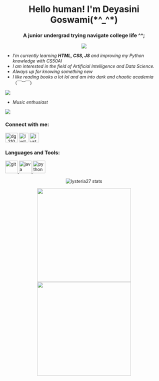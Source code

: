 <h1 align="center">Hello human! I'm Deyasini Goswami(*^_^*)</h1>
<h3 align="center">A junior undergrad trying navigate college life ^^;</h3>

<p align="center" /><img align="center" src="https://media.giphy.com/media/xT8qBsOjMOcdeGJIU8/giphy.gif" /></p>

- *I’m currently learning **HTML, CSS, JS** and improving my Python knowledge with CS50AI*
- *I am interested in the field of Artificial Intelligence and Data Science.*          
- *Always up for knowing something new*
- *I like reading books a lot lol and am into dark and chaotic academia*（￣︶￣) 

![](https://i.pinimg.com/originals/18/39/6f/18396fe0f169334c2cdabee9d797ca29.gif)

- *Music enthusiast*

![](https://i.pinimg.com/originals/b5/09/0c/b5090c8a249c3c687e74b34111cb8b7c.gif)
<h3 align="left">Connect with me:</h3>
<p align="left">
<a href="https://www.hackerrank.com/dg_2103" target="blank"><img align="center" src="https://yt3.googleusercontent.com/QHSRlsZ1dd73aFXa-tvXXKaLLMKT_oN_yt5AJD1P0JPaLRbY57vxd4OiySpqRnHeVLpTHDbY3A=s900-c-k-c0x00ffffff-no-rj" alt="dg_2103" height="30" width="40" /></a> <a href="https://www.codewars.com/users/lysteria27" target="blank"><img align="center" src="https://avatars.githubusercontent.com/oa/19158?s=60&u=e3d56e333c9fef6ade7a7c1f1bf0241b21c25de6&v=4" alt="lysteria27" height="30" width="30" /></a> <a href="https://app.codesignal.com/profile/lysteria27" target="blank"><img align="center" src="https://avatars.githubusercontent.com/oa/109562?s=60&u=af97681fd1947700e39d5209a22d739ad69477eb&v=4" alt="lysteria27" height="30" width="30" /></a> 
</p>

<h3 align="left">Languages and Tools:</h3>
<p align="left"> <a href="https://git-scm.com/" target="_blank"> <img src="https://www.vectorlogo.zone/logos/git-scm/git-scm-icon.svg" alt="git" width="40" height="40"/> </a> <a href="https://www.java.com" target="_blank"> <img src="https://cdn-icons-png.flaticon.com/128/5968/5968282.png" alt="java" width="40" height="40"/> </a> <a href="https://www.python.org" target="_blank"> <img src="https://cdn-icons-png.flaticon.com/128/5968/5968350.png" alt="python" width="40" height="40"/> </a> </p>





<p align="center">
  <img align="center" src="https://github-readme-streak-stats.herokuapp.com/?user=lysteria27&theme=nightowl&" alt="lysteria27 stats" /></p>
  


<p align="center">
  <img align="center" width="300px"src="https://i.pinimg.com/originals/e9/50/9d/e9509ddcab0a9121660fa748b98b50e5.gif" />
  <img align="center" width="300px" src="https://i.pinimg.com/originals/a2/a5/b6/a2a5b6b443b845f1e6512b350bb5ae03.gif" />
</p>
